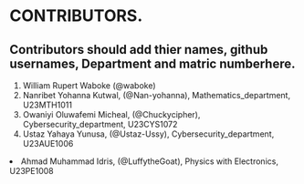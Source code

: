 # CONTRIBUTORS.
## Contributors should add thier names, github usernames, Department and matric numberhere.
<ol>
<li>William Rupert Waboke (@waboke)
<li>Nanribet Yohanna Kutwal, (@Nan-yohanna), Mathematics_department, U23MTH1011</li>
<li>Owaniyi Oluwafemi Micheal, (@Chuckycipher), Cybersecurity_department, U23CYS1072</li>
  <li>Ustaz Yahaya Yunusa, (@Ustaz-Ussy), Cybersecurity_department, U23AUE1006</li>
</ol>
<li>Ahmad Muhammad Idris, (@LuffytheGoat), Physics with Electronics, U23PE1008</li>
